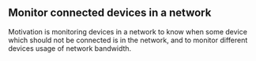 ## Monitor connected devices in a network
Motivation is monitoring devices in a network to know when some device which should not be connected is in the network, and to monitor different devices usage of network bandwidth.